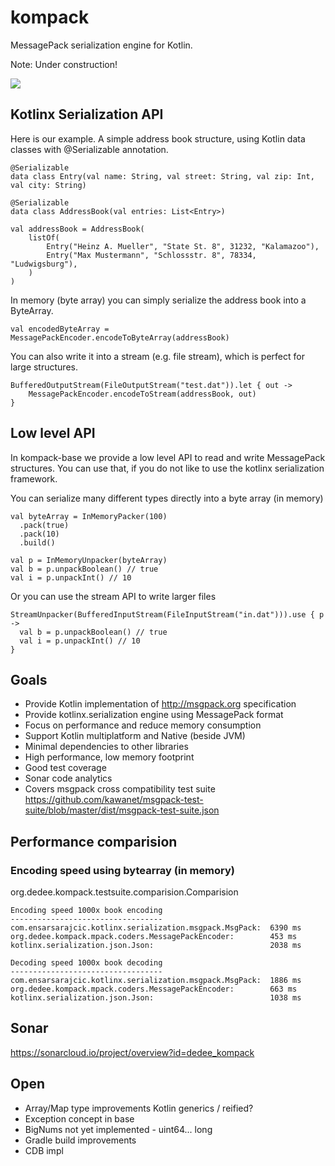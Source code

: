 # kompack

MessagePack serialization engine for Kotlin.

Note: Under construction!

[<img src="https://github.com/dedee/kompack/actions/workflows/build.yml/badge.svg">](<https://github.com/dedee/kompack/actions>)

## Kotlinx Serialization API

Here is our example. A simple address book structure, using Kotlin data classes with @Serializable annotation.

    @Serializable
    data class Entry(val name: String, val street: String, val zip: Int, val city: String)

    @Serializable
    data class AddressBook(val entries: List<Entry>)

    val addressBook = AddressBook(
        listOf(
            Entry("Heinz A. Mueller", "State St. 8", 31232, "Kalamazoo"),
            Entry("Max Mustermann", "Schlossstr. 8", 78334, "Ludwigsburg"),
        )
    )

In memory (byte array) you can simply serialize the address book into a ByteArray.

    val encodedByteArray = MessagePackEncoder.encodeToByteArray(addressBook)

You can also write it into a stream (e.g. file stream), which is perfect for large structures.

    BufferedOutputStream(FileOutputStream("test.dat")).let { out ->
        MessagePackEncoder.encodeToStream(addressBook, out)
    }

## Low level API

In kompack-base we provide a low level API to read and write MessagePack structures.
You can use that, if you do not like to use the kotlinx serialization framework.

You can serialize many different types directly into a byte array (in memory)

    val byteArray = InMemoryPacker(100)
      .pack(true)
      .pack(10)
      .build()

    val p = InMemoryUnpacker(byteArray)
    val b = p.unpackBoolean() // true
    val i = p.unpackInt() // 10

Or you can use the stream API to write larger files

    StreamUnpacker(BufferedInputStream(FileInputStream("in.dat"))).use { p ->
      val b = p.unpackBoolean() // true
      val i = p.unpackInt() // 10
    }

## Goals

- Provide Kotlin implementation of http://msgpack.org specification
- Provide kotlinx.serialization engine using MessagePack format
- Focus on performance and reduce memory consumption
- Support Kotlin multiplatform and Native (beside JVM)
- Minimal dependencies to other libraries
- High performance, low memory footprint
- Good test coverage
- Sonar code analytics
- Covers msgpack cross compatibility test
  suite https://github.com/kawanet/msgpack-test-suite/blob/master/dist/msgpack-test-suite.json

## Performance comparision

### Encoding speed using bytearray (in memory)

org.dedee.kompack.testsuite.comparision.Comparision

    Encoding speed 1000x book encoding
    ----------------------------------
    com.ensarsarajcic.kotlinx.serialization.msgpack.MsgPack:  6390 ms
    org.dedee.kompack.mpack.coders.MessagePackEncoder:        453 ms
    kotlinx.serialization.json.Json:                          2038 ms

    Decoding speed 1000x book decoding
    ----------------------------------
    com.ensarsarajcic.kotlinx.serialization.msgpack.MsgPack:  1886 ms
    org.dedee.kompack.mpack.coders.MessagePackEncoder:        663 ms
    kotlinx.serialization.json.Json:                          1038 ms

## Sonar

https://sonarcloud.io/project/overview?id=dedee_kompack

## Open

- Array/Map type improvements Kotlin generics / reified?
- Exception concept in base
- BigNums not yet implemented - uint64... long
- Gradle build improvements
- CDB impl
